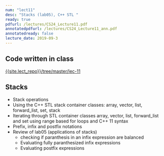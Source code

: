 ```yaml
---
num: "lect11"
desc: "Stacks (lab05), C++ STL "
ready: true
pdfurl: /lectures/CS24_Lecture11.pdf
annotatedpdfurl: /lectures/CS24_Lecture11_ann.pdf
annotatedready: false
lecture_date: 2019-09-3
---
```


## Code written in class
[{{site.lect_repo}}/tree/master/lec-11]({{site.lect_repo}}/tree/master/lec-11)



## Stacks
* Stack operations
* Using the C++ STL stack container classes: array, vector, list, forward_list, set, stack
* Iterating through STL container classes array, vector, list, forward_list and set using range based for loops and C++ 11 syntax
* Prefix, infix and postfix notations
* Review of lab05 (applications of stacks)
	* checking if paranthesis in an infix expression are balanced
	* Evaluating fully paranthesized infix expressions
	* Evaluating postfix expressions



